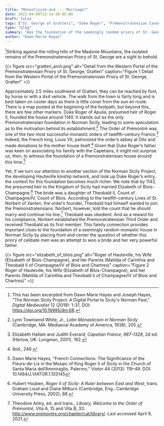 ```yaml
---
title: "Monasticism and ... Marriage?"
date: 2021-04-09T13:14:58-05:00
draft: false
tags: ["St. George of Gratteri", "Duke Roger", "Premonstratensian Canons", "Gratteri"]
type: "blog"
summary: "Was the foundation of the seemingly random priory of St. George of Gratteri an attempt to woo a bride and her very powerful dad?"
author: "Dawn Marie Hayes"
---
```


[^1]Striking against the rolling hills of the Madonie Mountains, the isolated remains of
the Premonstratensian Priory of St. George are a sight to behold.

{{< figure src="gratteri_arch.png" alt="Detail from the Western Portal of the Premonstratensian Priory of St. George, Gratteri" caption="Figure 1 Detail from the Western Portal of the Premonstratensian Priory of St. George, Gratteri" >}}

Approximately 2.5 miles southwest of Gratteri, they can be reached by foot, by horse or with a 4x4 vehicle. The walk from the town is fairly long and is best taken on cooler days as there is little cover from the sun en route. There is a map posted at the beginning of the footpath, but beyond this, there are few other markers. Duke Roger of Apulia, presumed heir of Roger II, founded the house around 1140. It stands out as the only Premonstratensian foundation in Norman Sicily, leading to some speculation as to the motivation behind its establishment.[^2] The Order of Prémontré was one of the two most successful monastic orders of twelfth-century France.[^3] Indeed, the French king, Louis VII, patronized the order’s abbey at Dilo and made donations to the mother house itself.[^4] Given that Duke Roger’s father was keen on associating his family with the Capetians, it might not surprise us, then, to witness the foundation of a Premonstratensian house around this time.[^5]

Yet, if we turn our attention to another section of the Norman Sicily Project, the developing Hauteville kinship network, and look up Duke Roger’s entry, the context for this foundation becomes much richer. We note that by 1143, the presumed heir to the Kingdom of Sicily had married Elizabeth of Blois-Champagne.[^6] The bride was a daughter of Theobald II, Count of Champagne/IV, Count of Blois. According to the twelfth-century Lives of St. Norbert of Xanten, the order’s founder, Theobald had himself wanted to join the Premonstratensians. Norbert, however, told the count that he should marry and continue his line.[^7]  Theobald was obedient. And as a reward for his compliance, Norbert established the Premonstratensian Third Order and received Theobald as its first member. This family connection provides important clues to the foundation of a seemingly random monastic house in Norman Sicily by placing front and center the question of whether this priory of celibate men was an attempt to woo a bride and her very powerful father.

{{< figure src="elizabeth_of_blois.png" alt="Roger of Hauteville, his Wife (Elizabeth of Blois-Champagne), and her Parents (Matilda of Carinthia and Theobald II of Champagne/IV of Blois and Chartres)" caption="Figure 2 Roger of Hauteville, his Wife (Elizabeth of Blois-Champagne), and her Parents (Matilda of Carinthia and Theobald II of Champagne/IV of Blois and Chartres)" >}}

[^1]: This has been excerpted from Dawn Marie Hayes and Joseph Hayes, "The Norman Sicily Project: A Digital Portal to Sicily's Norman Past," _Digital Medievalist_ 12 (2019): 1-31. DOI: https://doi.org/10.16995/dm.68.

[^2]: Lynn Townsend White, Jr., _Latin Monasticism in Norman Sicily_ (Cambridge, MA: Mediaeval Academy of America, 1938), 205.

[^3]: Elizabeth Hallam and Judith Everard, _Capetian France, 987-1328_, 2d ed. (Harlow, UK: Longman, 2001), 192.

[^4]: Ibid., 249.

[^5]: Dawn Marie Hayes, "French Connections: The Significance of the Fleurs-de-Lis in the Mosaic of King Roger II of Sicily in the Church of Santa Maria dell’Ammiraglio, Palermo," _Viator_ 44 (2013): 119–49. DOI: 10.1484/J.VIATOR.1.103145

[^6]: Hubert Houben, _Roger II of Sicily: A Ruler between East and West_, trans. Graham Loud and Diane Milburn (Cambridge, Eng.: Cambridge University Press, 2002), 88.

[^7]: Theodore Antry, ed. and trans., _Library, Welcome to the Order of Prémontré_, Vita A, 15 and Vita B, 33. http://www.premontre.org/chapter/cat/library/. Last accessed April 9, 2021.